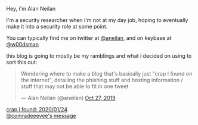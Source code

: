 Hey, i'm Alan Neilan

I'm a security researcher when i'm not at my day job, hoping to eventually make it into a security role at some point.

You can typically find me on twitter at [@aneilan](https://twitter.com/aneilan), and on keybase at [@w00dsman](https://keybase.io/w00dsman)

this blog is going to mostly be my ramblings and what i decided on using to sort this out:

<blockquote class="twitter-tweet" data-lang="en"><p lang="en" dir="ltr">Wondering where to make a blog that's basically just "crap I found on the internet", detailing the phishing stuff and hosting information /  stuff that may not be able to fit in one tweet
</p>&mdash; Alan Neilan (@aneilan) <a href="https://twitter.com/ANeilan/status/1188310492101709825?s=20">Oct 27, 2019</a></blockquote>

<a href="/crap-i-found-2020-01-24">crap i found: 2020/01/24</a><br>
<a href="/eevee">@comradeeevee's message</a>
